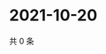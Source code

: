 # 2021-10-20

共 0 条

<!-- BEGIN WEIBO -->
<!-- 最后更新时间 Wed Oct 20 2021 15:11:17 GMT+0800 (China Standard Time) -->

<!-- END WEIBO -->
